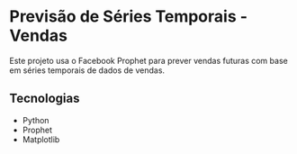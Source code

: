
# Previsão de Séries Temporais - Vendas

Este projeto usa o Facebook Prophet para prever vendas futuras com base em séries temporais de dados de vendas.

## Tecnologias
- Python
- Prophet
- Matplotlib
